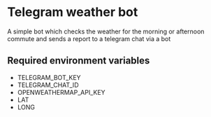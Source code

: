 # Telegram weather bot
A simple bot which checks the weather for the morning or afternoon commute and sends a report to a telegram chat via a bot

## Required environment variables
* TELEGRAM_BOT_KEY
* TELEGRAM_CHAT_ID
* OPENWEATHERMAP_API_KEY
* LAT
* LONG
